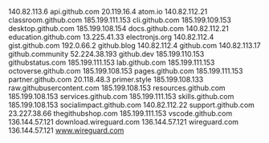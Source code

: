140.82.113.6 api.github.com
20.119.16.4 atom.io
140.82.112.21 classroom.github.com
185.199.111.153 cli.github.com
185.199.109.153 desktop.github.com
185.199.108.154 docs.github.com
140.82.112.21 education.github.com
13.225.41.33 electronjs.org
140.82.112.4 gist.github.com
192.0.66.2 github.blog
140.82.112.4 github.com
140.82.113.17 github.community
52.224.38.193 github.dev
185.199.110.153 githubstatus.com
185.199.111.153 lab.github.com
185.199.111.153 octoverse.github.com
185.199.108.153 pages.github.com
185.199.111.153 partner.github.com
20.118.48.3 primer.style
185.199.108.133 raw.githubusercontent.com
185.199.108.153 resources.github.com
185.199.108.153 services.github.com
185.199.111.153 skills.github.com
185.199.108.153 socialimpact.github.com
140.82.112.22 support.github.com
23.227.38.66 thegithubshop.com
185.199.111.153 vscode.github.com
136.144.57.121 download.wireguard.com
136.144.57.121 wireguard.com
136.144.57.121 www.wireguard.com
